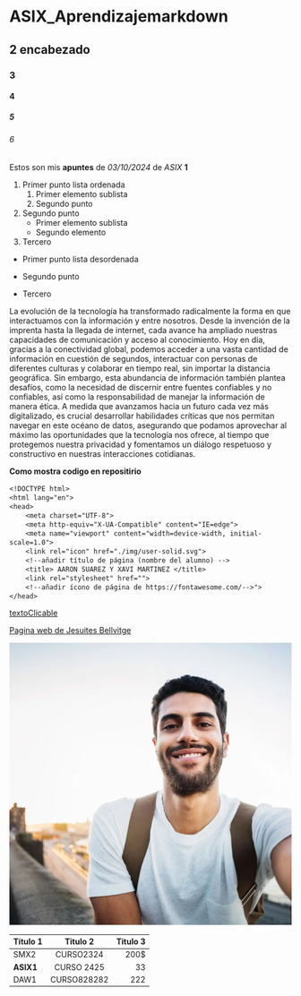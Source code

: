 # ASIX_Aprendizajemarkdown

## 2 encabezado
### 3
#### 4
##### 5
###### 6

Estos son mis **apuntes** de *03/10/2024* de _ASIX_ __1__   

1. Primer punto lista ordenada
    1. Primer elemento sublista
    2. Segundo punto
2. Segundo punto
    * Primer elemento sublista
    - Segundo elemento
3. Tercero

* Primer punto lista desordenada
- Segundo punto
+ Tercero

La evolución de la tecnología ha transformado radicalmente la forma en que interactuamos con la información y entre nosotros. Desde la invención de la imprenta hasta la llegada de internet, cada avance ha ampliado nuestras capacidades de comunicación y acceso al conocimiento. Hoy en día, gracias a la conectividad global, podemos acceder a una vasta cantidad de información en cuestión de segundos, interactuar con personas de diferentes culturas y colaborar en tiempo real, sin importar la distancia geográfica. Sin embargo, esta abundancia de información también plantea desafíos, como la necesidad de discernir entre fuentes confiables y no confiables, así como la responsabilidad de manejar la información de manera ética. A medida que avanzamos hacia un futuro cada vez más digitalizado, es crucial desarrollar habilidades críticas que nos permitan navegar en este océano de datos, asegurando que podamos aprovechar al máximo las oportunidades que la tecnología nos ofrece, al tiempo que protegemos nuestra privacidad y fomentamos un diálogo respetuoso y constructivo en nuestras interacciones cotidianas.


**Como mostra codigo en repositirio**

```
<!DOCTYPE html>
<html lang="en">
<head> 
    <meta charset="UTF-8">
    <meta http-equiv="X-UA-Compatible" content="IE=edge">
    <meta name="viewport" content="width=device-width, initial-scale=1.0">
    <link rel="icon" href="./img/user-solid.svg">
    <!--añadir título de página (nombre del alumno) -->
    <title> AARON SUAREZ Y XAVI MARTINEZ </title>
    <link rel="stylesheet" href="">
    <!--añadir ícono de página de https://fontawesome.com/-->">
</head>
```
[textoClicable](URL "TITULO OPCIONAL")

[Pagina web de Jesuites Bellvitge](https://moodle4.net.fje.edu/mod/assign/view.php?id=57099 "Titulo opcional")

![Imagen](https://github.com/aaron-szz/ASIX_Aprendizajemarkdown/blob/main/salir%20guapo%20en%20fotos-605380757.webp "Titulo opcional")

|Titulo 1 | Titulo 2 | Titulo 3 |
|-----------|:---------------:|----------------:|
|SMX2 | CURSO2324 | 200$
|**ASIX1**|CURSO  2425|33|
|DAW1|CURSO828282| 222|